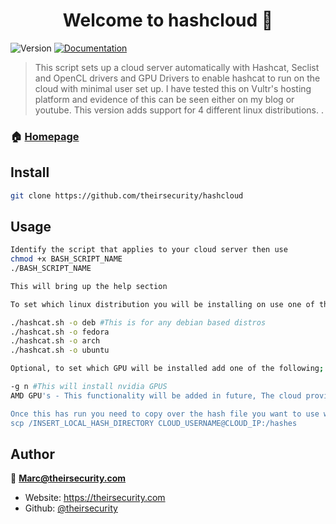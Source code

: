 <h1 align="center">Welcome to hashcloud 👋</h1>
<p>
  <img alt="Version" src="https://img.shields.io/badge/version-1.0.0-blue.svg?cacheSeconds=2592000" />
  <a href="https://github.com/theirsecurity/hashcloud" target="_blank">
    <img alt="Documentation" src="https://img.shields.io/badge/documentation-yes-brightgreen.svg" />
  </a>
</p>

> This script sets up a cloud server automatically with Hashcat, Seclist and OpenCL drivers and GPU Drivers to enable hashcat to run on the cloud with minimal user set up. I have tested this on Vultr's hosting platform and evidence of this can be seen either on my blog or youtube. This version adds support for 4 different linux distributions. .

### 🏠 [Homepage](https://github.com/theirsecurity/hashcloud)

## Install

```sh
git clone https://github.com/theirsecurity/hashcloud
```

## Usage

```sh
Identify the script that applies to your cloud server then use
chmod +x BASH_SCRIPT_NAME
./BASH_SCRIPT_NAME

This will bring up the help section

To set which linux distribution you will be installing on use one of the below

./hashcat.sh -o deb #This is for any debian based distros
./hashcat.sh -o fedora
./hashcat.sh -o arch
./hashcat.sh -o ubuntu

Optional, to set which GPU will be installed add one of the following;

-g n #This will install nvidia GPUS
AMD GPU's - This functionality will be added in future, The cloud providers I've been testing with did not have any instances that used AMD GPU's to verify it works

Once this has run you need to copy over the hash file you want to use with hascat, i did this using SCP to the /root/hashes folder e.g
scp /INSERT_LOCAL_HASH_DIRECTORY CLOUD_USERNAME@CLOUD_IP:/hashes
```

## Author

👤 **Marc@theirsecurity.com**

* Website: https://theirsecurity.com
* Github: [@theirsecurity](https://github.com/theirsecurity)
